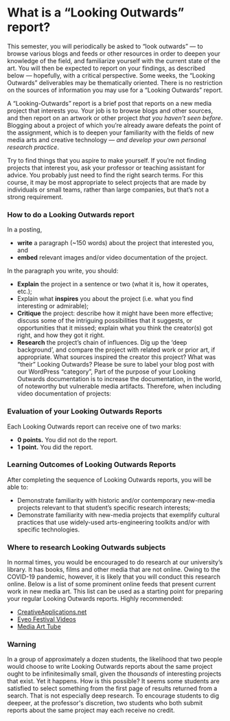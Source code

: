 # What is a “Looking Outwards” report?

This semester, you will periodically be asked to “look outwards” — to browse various blogs and feeds or other resources in order to deepen your knowledge of the field, and familiarize yourself with the current state of the art. You will then be expected to report on your findings, as described below — hopefully, with a critical perspective. Some weeks, the “Looking Outwards” deliverables may be thematically oriented. There is no restriction on the sources of information you may use for a “Looking Outwards” report.

A “Looking-Outwards” report is a brief post that reports on a new media project that interests you. Your job is to browse blogs and other sources, and then report on an artwork or other project *that you haven’t seen before*. Blogging about a project of which you’re already aware defeats the point of the assignment, which is to deepen your familiarity with the fields of new media arts and creative technology — *and develop your own personal research practice*.

Try to find things that you aspire to make yourself. If you’re not finding projects that interest you, ask your professor or teaching assistant for advice. You probably just need to find the right search terms. For this course, it may be most appropriate to select projects that are made by individuals or small teams, rather than large companies, but that’s not a strong requirement.


### How to do a Looking Outwards report

In a posting,

* **write** a paragraph (~150 words) about the project that interested you, and
* **embed** relevant images and/or video documentation of the project.

In the paragraph you write, you should:

* **Explain** the project in a sentence or two (what it is, how it operates, etc.);
* Explain what **inspires** you about the project (i.e. what you find interesting or admirable);
* **Critique** the project: describe how it might have been more effective; discuss some of the intriguing possibilities that it suggests, or opportunities that it missed; explain what you think the creator(s) got right, and how they got it right.
* **Research** the project’s chain of influences. Dig up the ‘deep background’, and compare the project with related work or prior art, if appropriate. What sources inspired the creator this project? What was “their” Looking Outwards?
Please be sure to label your blog post with our WordPress “category”, Part of the purpose of your Looking Outwards documentation is to increase the documentation, in the world, of noteworthy but vulnerable media artifacts. Therefore, when including video documentation of projects:

### Evaluation of your Looking Outwards Reports
Each Looking Outwards report can receive one of two marks:

* **0 points.** You did not do the report.
* **1 point.** You did the report.

### Learning Outcomes of Looking Outwards Reports

After completing the sequence of Looking Outwards reports, you will be able to:

* Demonstrate familiarity with historic and/or contemporary new-media projects relevant to that student’s specific research interests;
* Demonstrate familiarity with new-media projects that exemplify cultural practices that use widely-used arts-engineering toolkits and/or with specific technologies.

### Where to research Looking Outwards subjects

In normal times, you would be encouraged to do research at our university’s library. It has books, films and other media that are not online.  Owing to the COVID-19 pandemic, however, it is likely that you will conduct this research online. Below is a list of some prominent online feeds that present current work in new media art. This list can be used as a starting point for preparing your regular Looking Outwards reports. Highly recommended:

* [CreativeApplications.net](http://www.creativeapplications.net/)
* [Eyeo Festival Videos](https://vimeo.com/eyeofestival/videos/all)
* [Media Art Tube](http://www.youtube.com/user/MediaArtTube)

### Warning

In a group of approximately a dozen students, the likelihood that two people would choose to write Looking Outwards reports about the same project ought to be infinitesimally small, given the *thousands* of interesting projects that exist. Yet it happens. How is this possible? It seems some students are satisfied to select something from the first page of results returned from a search. That is not especially deep research. To encourage students to dig deepeer, at the professor's discretion, two students who both submit reports about the same project may each receive no credit. 


